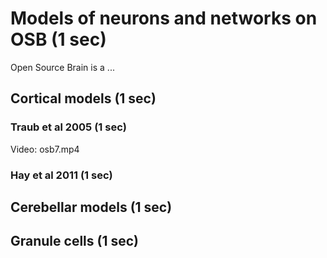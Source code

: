 # Models of neurons and networks on OSB (1 sec)

Open Source Brain is a ...

## Cortical models (1 sec)

### Traub et al 2005 (1 sec)

Video: osb7.mp4

### Hay et al 2011 (1 sec)

## Cerebellar models (1 sec)

## Granule cells (1 sec)
